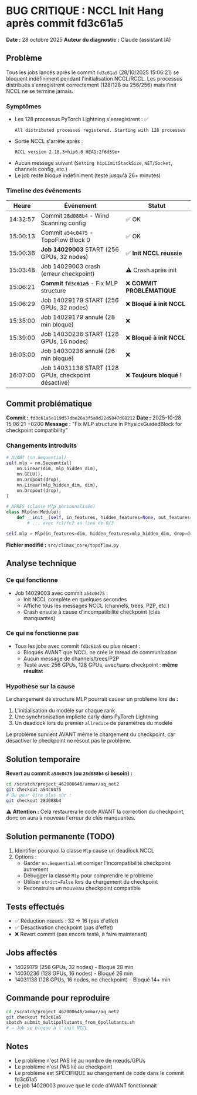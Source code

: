 # BUG CRITIQUE : NCCL Init Hang après commit fd3c61a5

**Date :** 28 octobre 2025
**Auteur du diagnostic :** Claude (assistant IA)

## Problème

Tous les jobs lancés après le commit `fd3c61a5` (28/10/2025 15:06:21) se bloquent indéfiniment pendant l'initialisation NCCL/RCCL. Les processus distribués s'enregistrent correctement (128/128 ou 256/256) mais l'init NCCL ne se termine jamais.

### Symptômes

- Les 128 processus PyTorch Lightning s'enregistrent : ✅
  ```
  All distributed processes registered. Starting with 128 processes
  ```
- Sortie NCCL s'arrête après :
  ```
  RCCL version 2.18.3+hip6.0 HEAD:2f6d59e+
  ```
- Aucun message suivant (`Setting hipLimitStackSize`, `NET/Socket`, channels config, etc.)
- Le job reste bloqué indéfiniment (testé jusqu'à 26+ minutes)

### Timeline des événements

| Heure | Événement | Statut |
|-------|-----------|--------|
| 14:32:57 | Commit `28d088b4` - Wind Scanning config | ✅ OK |
| 15:00:13 | Commit `a54c0475` - TopoFlow Block 0 | ✅ OK |
| 15:00:36 | **Job 14029003** START (256 GPUs, 32 nodes) | ✅ **Init NCCL réussie** |
| 15:03:48 | Job 14029003 crash (erreur checkpoint) | ⚠️ Crash après init |
| 15:06:21 | **Commit `fd3c61a5`** - Fix MLP structure | ❌ **COMMIT PROBLÉMATIQUE** |
| 15:06:29 | Job 14029179 START (256 GPUs, 32 nodes) | ❌ **Bloqué à init NCCL** |
| 15:35:00 | Job 14029179 annulé (28 min bloqué) | ❌ |
| 15:39:00 | Job 14030236 START (128 GPUs, 16 nodes) | ❌ **Bloqué à init NCCL** |
| 16:05:00 | Job 14030236 annulé (26 min bloqué) | ❌ |
| 16:07:00 | Job 14031138 START (128 GPUs, checkpoint désactivé) | ❌ **Toujours bloqué !** |

## Commit problématique

**Commit :** `fd3c61a5e119d57dbe26a3f5a9d22d5847d08212`
**Date :** 2025-10-28 15:06:21 +0200
**Message :** "Fix MLP structure in PhysicsGuidedBlock for checkpoint compatibility"

### Changements introduits

```python
# AVANT (nn.Sequential)
self.mlp = nn.Sequential(
    nn.Linear(dim, mlp_hidden_dim),
    nn.GELU(),
    nn.Dropout(drop),
    nn.Linear(mlp_hidden_dim, dim),
    nn.Dropout(drop),
)

# APRÈS (classe Mlp personnalisée)
class Mlp(nn.Module):
    def __init__(self, in_features, hidden_features=None, out_features=None, act_layer=nn.GELU, drop=0.):
        # ... avec fc1/fc2 au lieu de 0/3

self.mlp = Mlp(in_features=dim, hidden_features=mlp_hidden_dim, drop=drop)
```

**Fichier modifié :** `src/climax_core/topoflow.py`

## Analyse technique

### Ce qui fonctionne
- Job 14029003 avec commit `a54c0475` :
  - Init NCCL complète en quelques secondes
  - Affiche tous les messages NCCL (channels, trees, P2P, etc.)
  - Crash ensuite à cause d'incompatibilité checkpoint (clés manquantes)

### Ce qui ne fonctionne pas
- Tous les jobs avec commit `fd3c61a5` ou plus récent :
  - Bloqués AVANT que NCCL ne crée le thread de communication
  - Aucun message de channels/trees/P2P
  - Testé avec 256 GPUs, 128 GPUs, avec/sans checkpoint : **même résultat**

### Hypothèse sur la cause

Le changement de structure MLP pourrait causer un problème lors de :
1. L'initialisation du modèle sur chaque rank
2. Une synchronisation implicite early dans PyTorch Lightning
3. Un deadlock lors du premier `allreduce` de paramètres du modèle

Le problème survient AVANT même le chargement du checkpoint, car désactiver le checkpoint ne résout pas le problème.

## Solution temporaire

**Revert au commit `a54c0475` (ou `28d088b4` si besoin) :**

```bash
cd /scratch/project_462000640/ammar/aq_net2
git checkout a54c0475
# Ou pour être plus sûr :
git checkout 28d088b4
```

⚠️ **Attention :** Cela restaurera le code AVANT la correction du checkpoint, donc on aura à nouveau l'erreur de clés manquantes.

## Solution permanente (TODO)

1. Identifier pourquoi la classe `Mlp` cause un deadlock NCCL
2. Options :
   - Garder `nn.Sequential` et corriger l'incompatibilité checkpoint autrement
   - Débugger la classe `Mlp` pour comprendre le problème
   - Utiliser `strict=False` lors du chargement du checkpoint
   - Reconstruire un nouveau checkpoint compatible

## Tests effectués

- ✅ Réduction nœuds : 32 → 16 (pas d'effet)
- ✅ Désactivation checkpoint (pas d'effet)
- ❌ Revert commit (pas encore testé, à faire maintenant)

## Jobs affectés

- 14029179 (256 GPUs, 32 nodes) - Bloqué 28 min
- 14030236 (128 GPUs, 16 nodes) - Bloqué 26 min
- 14031138 (128 GPUs, 16 nodes, no checkpoint) - Bloqué 14+ min

## Commande pour reproduire

```bash
cd /scratch/project_462000640/ammar/aq_net2
git checkout fd3c61a5
sbatch submit_multipollutants_from_6pollutants.sh
# → Job se bloque à l'init NCCL
```

## Notes

- Le problème n'est PAS lié au nombre de nœuds/GPUs
- Le problème n'est PAS lié au checkpoint
- Le problème est SPÉCIFIQUE au changement de code dans le commit fd3c61a5
- Le job 14029003 prouve que le code d'AVANT fonctionnait
